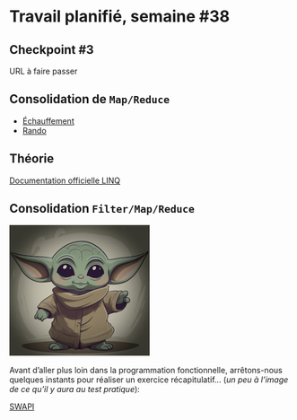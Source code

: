 # Travail planifié, semaine #38

## Checkpoint #3
URL à faire passer

## Consolidation de `Map/Reduce`
- [Échauffement](../exos/market-is-back/)
- [Rando](../exos/rando/)

## Théorie
[Documentation officielle LINQ](../supports/linq.pdf)

## Consolidation `Filter/Map/Reduce`
![Alt text](yoda.png)

Avant d’aller plus loin dans la programmation fonctionnelle, arrêtons-nous quelques instants pour réaliser un exercice récapitulatif... (*un peu à l’image de ce qu’il y aura au test pratique*):

[SWAPI](../exos/swapi/)